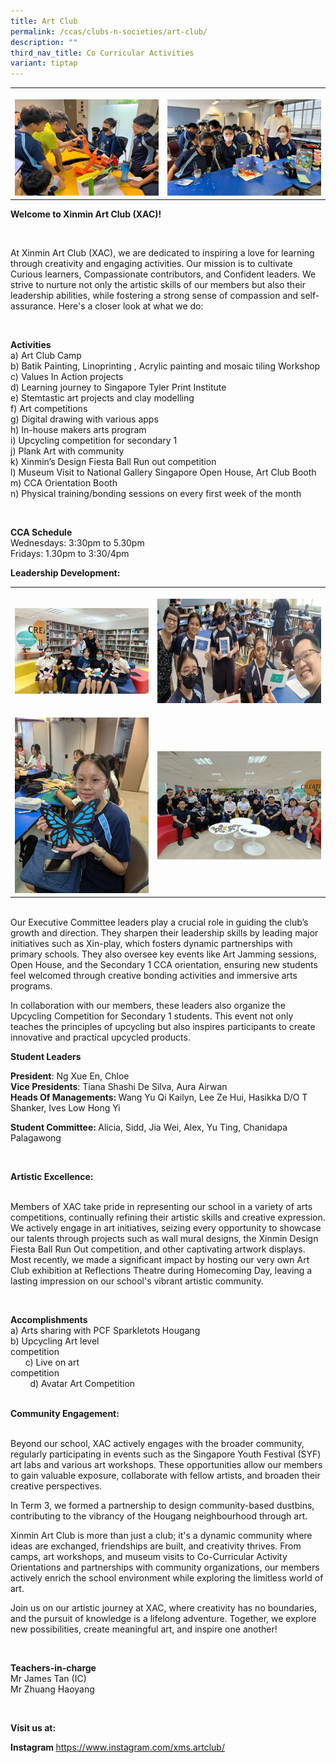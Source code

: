 ```yaml
---
title: Art Club
permalink: /ccas/clubs-n-societies/art-club/
description: ""
third_nav_title: Co Curricular Activities
variant: tiptap
---
```

<table style="minWidth: 50px">
<colgroup>
<col>
<col>
</colgroup>
<tbody>
<tr>
<th rowspan="1" colspan="1">
<p></p>
<div class="isomer-image-wrapper">
<img style="width: 100%" height="auto" width="100%" alt="" src="/images/CCAs/Art Club/Picture1.jpg">
</div>
</th>
<th rowspan="1" colspan="1">
<p></p>
<div class="isomer-image-wrapper">
<img style="width: 100%" height="auto" width="100%" alt="" src="/images/CCAs/Art Club/Picture2.jpg">
</div>
</th>
</tr>
</tbody>
</table>
<p><strong>Welcome to Xinmin Art Club (XAC)!</strong>
</p>
<p>&nbsp;</p>
<p>At Xinmin Art Club (XAC), we are dedicated to inspiring a love for learning
through creativity and engaging activities. Our mission is to cultivate
Curious learners, Compassionate contributors, and Confident leaders. We
strive to nurture not only the artistic skills of our members but also
their leadership abilities, while fostering a strong sense of compassion
and self-assurance. Here's a closer look at what we do:</p>
<p><strong>&nbsp;</strong>
</p>
<p><strong>Activities</strong>
<br>a) Art Club Camp
<br>b) Batik Painting, Linoprinting , Acrylic painting and mosaic tiling Workshop
<br>c) Values In Action projects
<br>d) Learning journey to Singapore Tyler Print Institute
<br>e) Stemtastic art projects and clay modelling
<br>f) Art competitions
<br>g) Digital drawing with various apps
<br>h) In-house makers arts program
<br>i) Upcycling competition for secondary 1
<br>j) Plank Art with community
<br>k) Xinmin’s Design Fiesta Ball Run out competition
<br>l) Museum Visit to National Gallery Singapore Open House, Art Club Booth
<br>m) CCA Orientation Booth
<br>n) Physical training/bonding sessions on every first week of the month&nbsp;&nbsp;&nbsp;&nbsp;&nbsp;</p>
<p>&nbsp;&nbsp;&nbsp;&nbsp;&nbsp;&nbsp;&nbsp;&nbsp;&nbsp;&nbsp;&nbsp;&nbsp;&nbsp;&nbsp;&nbsp;&nbsp;&nbsp;&nbsp;&nbsp;&nbsp;&nbsp;&nbsp;&nbsp;&nbsp;&nbsp;&nbsp;&nbsp;&nbsp;&nbsp;&nbsp;&nbsp;&nbsp;&nbsp;&nbsp;&nbsp;&nbsp;&nbsp;&nbsp;&nbsp;&nbsp;&nbsp;&nbsp;&nbsp;&nbsp;&nbsp;&nbsp;&nbsp;</p>
<p><strong>CCA Schedule</strong>
<br>Wednesdays: 3:30pm to 5.30pm
<br>Fridays: 1.30pm to 3:30/4pm</p>
<p><strong>Leadership Development:</strong>
</p>
<table style="minWidth: 50px">
<colgroup>
<col>
<col>
</colgroup>
<tbody>
<tr>
<th rowspan="1" colspan="1">
<p></p>
<div class="isomer-image-wrapper">
<img style="width: 100%" height="auto" width="100%" alt="" src="/images/CCAs/Art Club/art_club1.jpg">
</div>
</th>
<th rowspan="1" colspan="1">
<p></p>
<div class="isomer-image-wrapper">
<img style="width: 100%" height="auto" width="100%" alt="" src="/images/CCAs/Art Club/art_club2.jpg">
</div>
</th>
</tr>
<tr>
<td rowspan="1" colspan="1">
<p></p>
<div class="isomer-image-wrapper">
<img style="width: 100%" height="auto" width="100%" alt="" src="/images/CCAs/Art Club/art_club3.jpg">
</div>
</td>
<td rowspan="1" colspan="1">
<p></p>
<div class="isomer-image-wrapper">
<img style="width: 100%" height="auto" width="100%" alt="" src="/images/CCAs/Art Club/art_club4.jpg">
</div>
</td>
</tr>
</tbody>
</table>
<p>
<br>Our Executive Committee leaders play a crucial role in guiding the club’s
growth and direction. They sharpen their leadership skills by leading major
initiatives such as Xin-play, which fosters dynamic partnerships with primary
schools. They also oversee key events like Art Jamming sessions, Open House,
and the Secondary 1 CCA orientation, ensuring new students feel welcomed
through creative bonding activities and immersive arts programs.</p>
<p>In collaboration with our members, these leaders also organize the Upcycling
Competition for Secondary 1 students. This event not only teaches the principles
of upcycling but also inspires participants to create innovative and practical
upcycled products.</p>
<p><strong>Student Leaders</strong>
</p>
<p><strong>President</strong>: Ng Xue En, Chloe&nbsp;
<br><strong>Vice Presidents</strong>: Tiana Shashi De Silva, Aura Airwan
<br><strong>Heads Of Managements: </strong>Wang Yu Qi Kailyn, Lee Ze Hui,
Hasikka D/O T Shanker, Ives Low Hong Yi</p>
<p><strong>Student Committee: </strong>Alicia, Sidd, Jia Wei, Alex, Yu Ting,
Chanidapa Palagawong</p>
<p><strong>&nbsp;</strong>
</p>
<p><strong>Artistic Excellence:</strong>
</p>
<p>
<br>Members of XAC take pride in representing our school in a variety of arts
competitions, continually refining their artistic skills and creative expression.
We actively engage in art initiatives, seizing every opportunity to showcase
our talents through projects such as wall mural designs, the Xinmin Design
Fiesta Ball Run Out competition, and other captivating artwork displays.
Most recently, we made a significant impact by hosting our very own Art
Club exhibition at Reflections Theatre during Homecoming Day, leaving a
lasting impression on our school's vibrant artistic community.</p>
<p>&nbsp;</p>
<p><strong>Accomplishments</strong>
<br>a) Arts sharing with PCF Sparkletots Hougang
<br>b) Upcycling Art level competition&nbsp;&nbsp;&nbsp;&nbsp;&nbsp;&nbsp;&nbsp;&nbsp;&nbsp;&nbsp;&nbsp;&nbsp;&nbsp;&nbsp;&nbsp;&nbsp;&nbsp;&nbsp;&nbsp;&nbsp;&nbsp;&nbsp;&nbsp;&nbsp;&nbsp;&nbsp;&nbsp;&nbsp;&nbsp;&nbsp;&nbsp;&nbsp;&nbsp;&nbsp;&nbsp;&nbsp;&nbsp;&nbsp;&nbsp;&nbsp;&nbsp;&nbsp;&nbsp;&nbsp;&nbsp;&nbsp;&nbsp;&nbsp;&nbsp;&nbsp;&nbsp;&nbsp;&nbsp;&nbsp;&nbsp;&nbsp;&nbsp;&nbsp;&nbsp;&nbsp;&nbsp;&nbsp;&nbsp;&nbsp;&nbsp;&nbsp;&nbsp;&nbsp;&nbsp;&nbsp;&nbsp;&nbsp;&nbsp;&nbsp;&nbsp;&nbsp;&nbsp;&nbsp;&nbsp;&nbsp;&nbsp;&nbsp;&nbsp;&nbsp;&nbsp;&nbsp;&nbsp;&nbsp;&nbsp;&nbsp;&nbsp;&nbsp;&nbsp;&nbsp;&nbsp;&nbsp;&nbsp;&nbsp;&nbsp;&nbsp;&nbsp;&nbsp;&nbsp;&nbsp;&nbsp;&nbsp;&nbsp;&nbsp;&nbsp;&nbsp;&nbsp;&nbsp;&nbsp;
c) Live on art competition&nbsp;&nbsp;&nbsp;&nbsp;&nbsp;&nbsp;&nbsp;&nbsp;&nbsp;&nbsp;&nbsp;&nbsp;&nbsp;&nbsp;&nbsp;&nbsp;&nbsp;&nbsp;&nbsp;&nbsp;&nbsp;&nbsp;&nbsp;&nbsp;&nbsp;&nbsp;&nbsp;&nbsp;&nbsp;&nbsp;&nbsp;&nbsp;&nbsp;&nbsp;&nbsp;&nbsp;&nbsp;&nbsp;&nbsp;&nbsp;&nbsp;&nbsp;&nbsp;&nbsp;&nbsp;&nbsp;&nbsp;&nbsp;&nbsp;&nbsp;&nbsp;&nbsp;&nbsp;&nbsp;&nbsp;&nbsp;&nbsp;&nbsp;&nbsp;&nbsp;&nbsp;&nbsp;&nbsp;&nbsp;&nbsp;&nbsp;&nbsp;&nbsp;&nbsp;&nbsp;&nbsp;&nbsp;&nbsp;&nbsp;&nbsp;&nbsp;&nbsp;&nbsp;&nbsp;&nbsp;&nbsp;&nbsp;&nbsp;&nbsp;&nbsp;&nbsp;&nbsp;&nbsp;&nbsp;&nbsp;&nbsp;&nbsp;&nbsp;&nbsp;&nbsp;&nbsp;&nbsp;&nbsp;&nbsp;&nbsp;&nbsp;&nbsp;&nbsp;&nbsp;&nbsp;&nbsp;&nbsp;&nbsp;&nbsp;&nbsp;&nbsp;&nbsp;&nbsp;&nbsp;&nbsp;
d) Avatar Art Competition
<br>
<br>
</p>
<p><strong>Community Engagement:</strong>
</p>
<p>
<br>Beyond our school, XAC actively engages with the broader community, regularly
participating in events such as the Singapore Youth Festival (SYF) art
labs and various art workshops. These opportunities allow our members to
gain valuable exposure, collaborate with fellow artists, and broaden their
creative perspectives.</p>
<p>In Term 3, we formed a partnership to design community-based dustbins,
contributing to the vibrancy of the Hougang neighbourhood through art.</p>
<p>Xinmin Art Club is more than just a club; it's a dynamic community where
ideas are exchanged, friendships are built, and creativity thrives. From
camps, art workshops, and museum visits to Co-Curricular Activity Orientations
and partnerships with community organizations, our members actively enrich
the school environment while exploring the limitless world of art.</p>
<p>Join us on our artistic journey at XAC, where creativity has no boundaries,
and the pursuit of knowledge is a lifelong adventure. Together, we explore
new possibilities, create meaningful art, and inspire one another!</p>
<p><strong>&nbsp;</strong>
</p>
<p><strong>Teachers-in-charge</strong>
<br>Mr James Tan (IC)
<br>Mr Zhuang Haoyang</p>
<p>&nbsp;</p>
<p><strong>Visit us at:</strong>
</p>
<p><strong>Instagram </strong><a href="https://www.instagram.com/xms.artclub/" rel="noopener noreferrer nofollow" target="_blank">https://www.instagram.com/xms.artclub/</a>
</p>